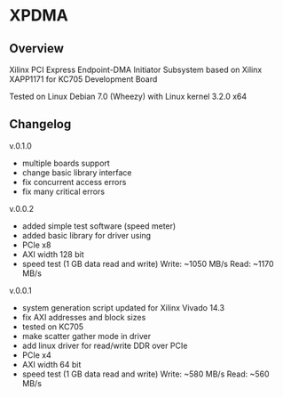# XPDMA

## Overview

Xilinx PCI Express Endpoint-DMA Initiator Subsystem based on Xilinx XAPP1171 for KC705 Development Board

Tested on Linux Debian 7.0 (Wheezy) with Linux kernel 3.2.0 x64

## Changelog

v.0.1.0
- multiple boards support
- change basic library interface 
- fix concurrent access errors
- fix many critical errors

v.0.0.2
- added simple test software (speed meter)
- added basic library for driver using
- PCIe x8
- AXI width 128 bit
- speed test (1 GB data read and write)
    Write: ~1050 MB/s
    Read:  ~1170 MB/s

v.0.0.1
- system generation script updated for Xilinx Vivado 14.3
- fix AXI addresses and block sizes
- tested on KC705
- make scatter gather mode in driver
- add linux driver for read/write DDR over PCIe
- PCIe x4
- AXI width 64 bit
- speed test (1 GB data read and write)
    Write: ~580 MB/s
    Read:  ~560 MB/s

